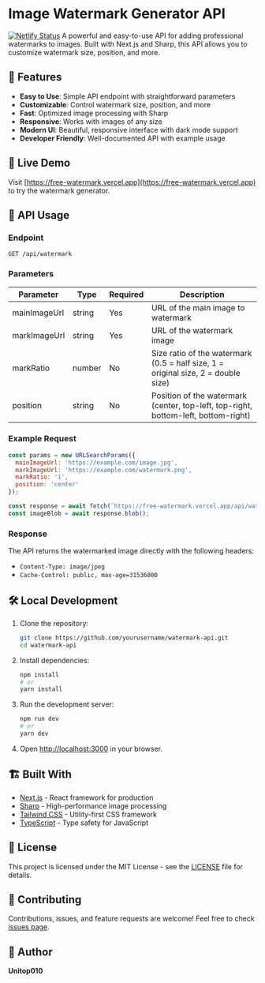 # Image Watermark Generator API

[![Netlify Status](https://api.netlify.com/api/v1/badges/6ebb71f1-ecad-46d0-a07c-c6f10febf4b1/deploy-status)](https://app.netlify.com/sites/free-watermark/deploys)
A powerful and easy-to-use API for adding professional watermarks to images. Built with Next.js and Sharp, this API allows you to customize watermark size, position, and more.

## 🌟 Features

- **Easy to Use**: Simple API endpoint with straightforward parameters
- **Customizable**: Control watermark size, position, and more
- **Fast**: Optimized image processing with Sharp
- **Responsive**: Works with images of any size
- **Modern UI**: Beautiful, responsive interface with dark mode support
- **Developer Friendly**: Well-documented API with example usage

## 🚀 Live Demo

Visit [https://free-watermark.vercel.app](https://free-watermark.vercel.app) to try the watermark generator.

## 📝 API Usage

### Endpoint

```
GET /api/watermark
```

### Parameters

| Parameter | Type | Required | Description |
|-----------|------|----------|-------------|
| mainImageUrl | string | Yes | URL of the main image to watermark |
| markImageUrl | string | Yes | URL of the watermark image |
| markRatio | number | No | Size ratio of the watermark (0.5 = half size, 1 = original size, 2 = double size) |
| position | string | No | Position of the watermark (center, top-left, top-right, bottom-left, bottom-right) |

### Example Request

```javascript
const params = new URLSearchParams({
  mainImageUrl: 'https://example.com/image.jpg',
  markImageUrl: 'https://example.com/watermark.png',
  markRatio: '1',
  position: 'center'
});

const response = await fetch(`https://free-watermark.vercel.app/api/watermark?${params}`);
const imageBlob = await response.blob();
```

### Response

The API returns the watermarked image directly with the following headers:
- `Content-Type: image/jpeg`
- `Cache-Control: public, max-age=31536000`

## 🛠️ Local Development

1. Clone the repository:
   ```bash
   git clone https://github.com/yourusername/watermark-api.git
   cd watermark-api
   ```

2. Install dependencies:
   ```bash
   npm install
   # or
   yarn install
   ```

3. Run the development server:
   ```bash
   npm run dev
   # or
   yarn dev
   ```

4. Open [http://localhost:3000](http://localhost:3000) in your browser.

## 🏗️ Built With

- [Next.js](https://nextjs.org/) - React framework for production
- [Sharp](https://sharp.pixelplumbing.com/) - High-performance image processing
- [Tailwind CSS](https://tailwindcss.com/) - Utility-first CSS framework
- [TypeScript](https://www.typescriptlang.org/) - Type safety for JavaScript

## 📄 License

This project is licensed under the MIT License - see the [LICENSE](LICENSE) file for details.

## 🤝 Contributing

Contributions, issues, and feature requests are welcome! Feel free to check [issues page](https://github.com/unitop010/Free-Watermark-API/issues).

## 👤 Author

**Unitop010**
